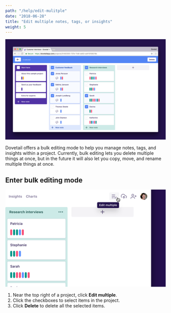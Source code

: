 ```yaml
---
path: "/help/edit-mulitple"
date: "2018-06-28"
title: "Edit multiple notes, tags, or insights"
weight: 5
---
```


![Screenshot of multiple selected notes](./bulk-edit.png)

Dovetail offers a bulk editing mode to help you manage notes, tags, and insights within a project. Currently, bulk editing lets you delete multiple things at once, but in the future it will also let you copy, move, and rename multiple things at once.

## Enter bulk editing mode

![Screenshot of cursor over the edit multiple button](./edit-multiple.png)

1.  Near the top right of a project, click **Edit multiple**.
1.  Click the checkboxes to select items in the project.
1.  Click **Delete** to delete all the selected items.
